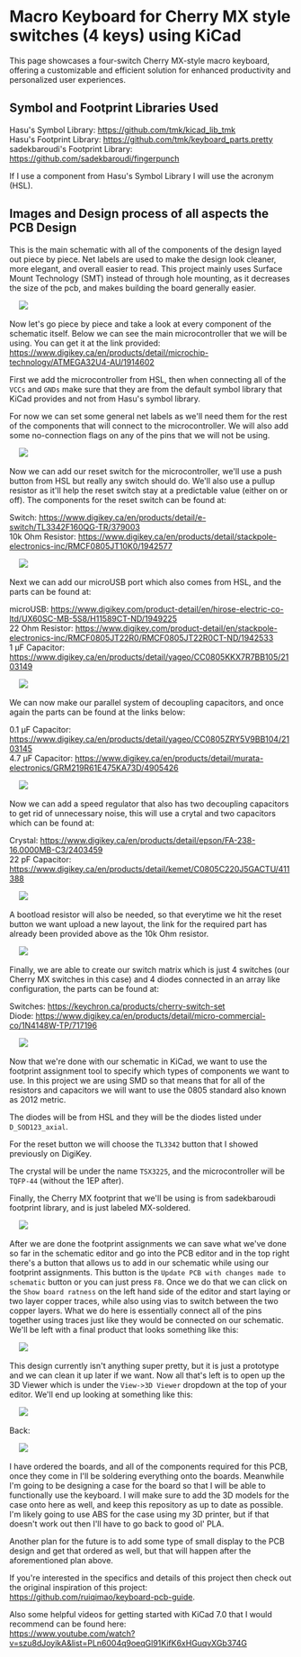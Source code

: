 # Macro Keyboard for Cherry MX style switches (4 keys) using KiCad
This page showcases a four-switch Cherry MX-style macro keyboard, offering a customizable and efficient solution for enhanced productivity and personalized user experiences.

## Symbol and Footprint Libraries Used
Hasu's Symbol Library: https://github.com/tmk/kicad_lib_tmk<br>
Hasu's Footprint Library: https://github.com/tmk/keyboard_parts.pretty<br>
sadekbaroudi's Footprint Library: https://github.com/sadekbaroudi/fingerpunch 

If I use a component from Hasu's Symbol Library I will use the acronym (HSL).

## Images and Design process of all aspects the PCB Design

This is the main schematic with all of the components of the design layed out piece by piece.
Net labels are used to make the design look cleaner, more elegant, and overall easier to read.
This project mainly uses Surface Mount Technology (SMT) instead of through hole mounting, as
it decreases the size of the pcb, and makes building the board generally easier.


<pre>
  <img src = "https://github.com/jamesaliev/four-macro-keyboard-cherry/blob/main/images/main-schematic.png">
</pre>
Now let's go piece by piece and take a look at every component of the schematic itself. Below we can see the main
microcontroller that we will be using. You can get it at the link provided: https://www.digikey.ca/en/products/detail/microchip-technology/ATMEGA32U4-AU/1914602 

First we add the microcontroller from HSL, then when connecting all of the ```VCCs``` and ```GNDs``` make sure that they are from the default symbol library that KiCad provides and not from Hasu's symbol library.

For now we can set some general net labels as we'll need them for the rest of the components that will connect to the microcontroller. We will also add some no-connection flags on any of the pins that we will not be using.
<pre>
  <img src = "https://github.com/jamesaliev/four-macro-keyboard-cherry/blob/main/images/microcontroller-schematic.png">
</pre>

Now we can add our reset switch for the microcontroller, we'll use a push button from HSL but really any switch should do. We'll also use a pullup resistor as it'll help the reset switch stay at a predictable value (either on or off). The components for the reset switch can be found at: 

Switch: https://www.digikey.ca/en/products/detail/e-switch/TL3342F160QG-TR/379003<br>10k Ohm Resistor: https://www.digikey.ca/en/products/detail/stackpole-electronics-inc/RMCF0805JT10K0/1942577
<pre>
  <img src = "https://github.com/jamesaliev/four-macro-keyboard-cherry/blob/main/images/reset-switch-schematic.png">
</pre>

Next we can add our microUSB port which also comes from HSL, and the parts can be found at:

microUSB: https://www.digikey.com/product-detail/en/hirose-electric-co-ltd/UX60SC-MB-5S8/H11589CT-ND/1949225 <br>
22 Ohm Resistor: https://www.digikey.com/product-detail/en/stackpole-electronics-inc/RMCF0805JT22R0/RMCF0805JT22R0CT-ND/1942533 <br>
1 µF Capacitor: https://www.digikey.ca/en/products/detail/yageo/CC0805KKX7R7BB105/2103149
<pre>
  <img src = "https://github.com/jamesaliev/four-macro-keyboard-cherry/blob/main/images/microUSB-schematic.png">
</pre>

We can now make our parallel system of decoupling capacitors, and once again the parts can be found at the links below:

0.1 µF Capacitor: https://www.digikey.ca/en/products/detail/yageo/CC0805ZRY5V9BB104/2103145<br>
4.7 µF Capacitor: https://www.digikey.ca/en/products/detail/murata-electronics/GRM219R61E475KA73D/4905426
<pre>
  <img src = "https://github.com/jamesaliev/four-macro-keyboard-cherry/blob/main/images/decoup-capacitors-schematic.png">
</pre>

Now we can add a speed regulator that also has two decoupling capacitors to get rid of unnecessary noise, this will use a crytal and two capacitors which can be found at:

Crystal: https://www.digikey.ca/en/products/detail/epson/FA-238-16.0000MB-C3/2403459<br>
22 pF Capacitor: https://www.digikey.ca/en/products/detail/kemet/C0805C220J5GACTU/411388
<pre>
  <img src = "https://github.com/jamesaliev/four-macro-keyboard-cherry/blob/main/images/noise-regulator-schematic.png">
</pre>

A bootload resistor will also be needed, so that everytime we hit the reset button we want upload a new layout, the link for the required part has already been provided above as the 10k Ohm resistor.
<pre>
  <img src = "https://github.com/jamesaliev/four-macro-keyboard-cherry/blob/main/images/bootR-schematic.png">
</pre>

Finally, we are able to create our switch matrix which is just 4 switches (our Cherry MX switches in this case) and 4 diodes connected in an array like configuration, the parts can be found at:

Switches: https://keychron.ca/products/cherry-switch-set<br>
Diode: https://www.digikey.ca/en/products/detail/micro-commercial-co/1N4148W-TP/717196
<pre>
  <img src = "https://github.com/jamesaliev/four-macro-keyboard-cherry/blob/main/images/switch-matrix-schematic.png">
</pre>

Now that we're done with our schematic in KiCad, we want to use the footprint assignment tool to specify which types of components we want to use.
In this project we are using SMD so that means that for all of the resistors and capacitors we will want to use the 0805 standard also known as 2012 metric. 

The diodes will be from HSL and they will be the diodes listed under ```D_SOD123_axial```.

For the reset button we will choose the ```TL3342``` button that I showed previously on DigiKey.

The crystal will be under the name ```TSX3225```, and the microcontroller will be ```TQFP-44``` (without the 1EP after).

Finally, the Cherry MX footprint that we'll be using is from sadekbaroudi footprint library, and is just labeled MX-soldered.

<pre>
  <img src = "https://github.com/jamesaliev/four-macro-keyboard-cherry/blob/main/images/footprint-assignments.png">
</pre>

After we are done the footprint assignments we can save what we've done so far in the schematic editor and go into the PCB editor and in the top right there's a button that allows us to add in our schematic while using our footprint assignments.
This button is the ```Update PCB with changes made to schematic``` button or you can just press ```F8```. Once we do that we can click on the ```Show board ratness``` on the left hand side of the editor and start laying or two layer copper traces, while also using vias to switch between the two copper layers. What we do here is essentially connect all of the pins together using traces just like they would be connected on our schematic. We'll be left with a final product that looks something like this:
<pre>
  <img src = "https://github.com/jamesaliev/four-macro-keyboard-cherry/blob/main/images/footprint.png">
</pre>
This design currently isn't anything super pretty, but it is just a prototype and we can clean it up later if we want. Now all that's left is to open up the 3D Viewer which is under the ```View->3D Viewer``` dropdown at the top of your editor. We'll end up looking at something like this:
<pre>
  <img src = "https://github.com/jamesaliev/four-macro-keyboard-cherry/blob/main/images/pcbfront.png">
</pre>
Back:
<pre>
  <img src = "https://github.com/jamesaliev/four-macro-keyboard-cherry/blob/main/images/pcbback.png">
</pre>

I have ordered the boards, and all of the components required for this PCB, once they come in I'll be soldering everything onto the boards. Meanwhile I'm going to be designing a case for the board so that I will be able to functionally use the keyboard.
I will make sure to add the 3D models for the case onto here as well, and keep this repository as up to date as possible. I'm likely going to use ABS for the case using my 3D printer, but if that doesn't work out then I'll have to go back to good ol' PLA.

Another plan for the future is to add some type of small display to the PCB design and get that ordered as well, but that will happen after the aforementioned plan above. 

If you're interested in the specifics and details of this project then check out the original inspiration of this project: <br>https://github.com/ruiqimao/keyboard-pcb-guide. <br>

Also some helpful videos for getting started with KiCad 7.0 that I would recommend can be found here: <br>https://www.youtube.com/watch?v=szu8dJoyikA&list=PLn6004q9oeqGl91KifK6xHGuqvXGb374G
